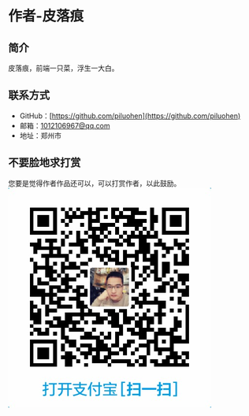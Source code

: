 # 作者-皮落痕

## 简介

皮落痕，前端一只菜，浮生一大白。

## 联系方式

- GitHub：[https://github.com/piluohen](https://github.com/piluohen)
- 邮箱：<1012106967@qq.com>
- 地址：郑州市

## 不要脸地求打赏

您要是觉得作者作品还可以，可以打赏作者，以此鼓励。  
![avatar](./.vuepress/public/images/alipay.jpg)
